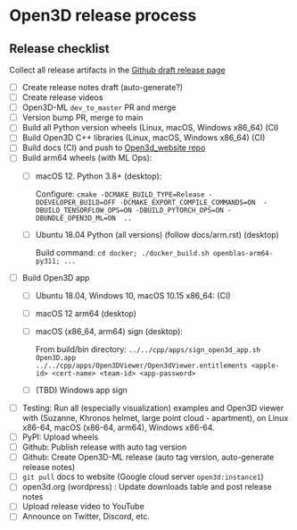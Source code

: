 # Open3D release process

## Release checklist

Collect all release artifacts in the [Github draft release page](https://github.com/isl-org/Open3D/releases)

-   [ ] Create release notes draft (auto-generate?)
-   [ ] Create release videos
-   [ ] Open3D-ML `dev_to_master` PR and merge
-   [ ] Version bump PR, merge to main
-   [ ] Build all Python version wheels (Linux, macOS, Windows x86_64) (CI)
-   [ ] Build Open3D C++ libraries (Linux, macOS, Windows x86_64)  (CI)
-   [ ] Build docs (CI) and push to [Open3d_website repo](https://github.com/isl-org/Open3D_website)
-   [ ] Build arm64 wheels (with ML Ops):
    -   [ ] macOS 12. Python 3.8+ (desktop):

        Configure: `cmake -DCMAKE_BUILD_TYPE=Release -DDEVELOPER_BUILD=OFF -DCMAKE_EXPORT_COMPILE_COMMANDS=ON 
                    -DBUILD_TENSORFLOW_OPS=ON -DBUILD_PYTORCH_OPS=ON -DBUNDLE_OPEN3D_ML=ON  ..`

    -   [ ] Ubuntu 18.04 Python (all versions) (follow docs/arm.rst) (desktop)

        Build command: `cd docker; ./docker_build.sh openblas-arm64-py311; ...`

-   [ ] Build Open3D app
    -   [ ] Ubuntu 18.04, Windows 10, macOS 10.15 x86_64: (CI)
    -   [ ] macOS 12 arm64 (desktop)
    -   [ ] macOS (x86_64, arm64) sign (desktop):

        From build/bin directory: `../../cpp/apps/sign_open3d_app.sh Open3D.app ../../cpp/apps/Open3DViewer/Open3dViewer.entitlements <apple-id>
                                    <cert-name> <team-id> <app-password>`

    -   [ ] (TBD) Windows app sign
-   [ ] Testing: Run all (especially visualization) examples and Open3D viewer with
        (Suzanne, Khronos helmet, large point cloud - apartment), on Linux x86-64,
        macOS (x86-64, arm64), Windows x86-64.
-   [ ] PyPI: Upload wheels
-   [ ] Github: Publish release with auto tag version
-   [ ] Github: Create Open3D-ML release (auto tag version, auto-generate release notes)
-   [ ] `git pull` docs to website (Google cloud server `open3d:instance1`)
-   [ ] open3d.org (wordpress) : Update downloads table and post release notes
-   [ ] Upload release video to YouTube
-   [ ] Announce on Twitter, Discord, etc.
